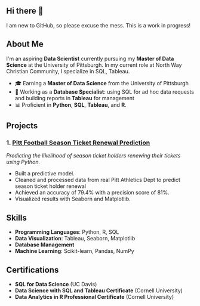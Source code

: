 ## Hi there 👋

I am new to GitHub, so please excuse the mess. This is a work in progress!

## About Me
I'm an aspiring **Data Scientist** currently pursuing my **Master of Data Science** at the University of Pittsburgh. In my current role at North Way Christian Community, I specialize in SQL, Tableau.

- 🎓 Earning a **Master of Data Science** from the University of Pittsburgh
- 💼 Working as a **Database Specialist**: using SQL for ad hoc data requests and building reports in **Tableau** for management
- 📊 Proficient in **Python**, **SQL**, **Tableau**, and **R**.

## Projects

### 1. [Pitt Football Season Ticket Renewal Prediction](https://github.com/TravisRogan/pitt_athletics)
*Predicting the likelihood of season ticket holders renewing their tickets using Python.*

- Built a predictive model.
- Cleaned and processed data from real Pitt Athletics Dept to predict season ticket holder renewal
- Achieved an accuracy of 79.4% with a precision score of 81%.
- Visualized results with Seaborn and Matplotlib.

## Skills
- **Programming Languages**: Python, R, SQL
- **Data Visualization**: Tableau, Seaborn, Matplotlib
- **Database Management**
- **Machine Learning**: Scikit-learn, Pandas, NumPy

## Certifications
- **SQL for Data Science** (UC Davis)
- **Data Science with SQL and Tableau Certificate** (Cornell University)
- **Data Analytics in R Professional Certificate** (Cornell University)


<!--
**TravisRogan/TravisRogan** is a ✨ _special_ ✨ repository because its `README.md` (this file) appears on your GitHub profile.

Here are some ideas to get you started:

- 🔭 I’m currently working on ...
- 🌱 I’m currently learning ...
- 👯 I’m looking to collaborate on ...
- 🤔 I’m looking for help with ...
- 💬 Ask me about ...
- 📫 How to reach me: ...
- 😄 Pronouns: ...
- ⚡ Fun fact: ...
-->
